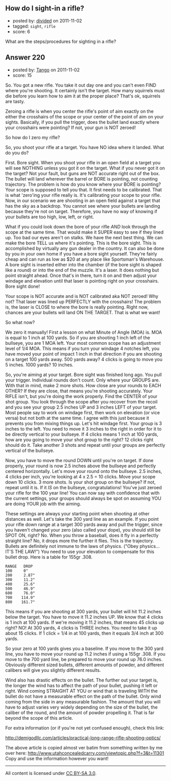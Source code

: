 ## How do I sight-in a rifle?

- posted by: [divided](https://stackexchange.com/users/-1/66-divided) on 2011-11-02
- tagged: `sight`, `rifle`
- score: 6

What are the steps/procedures for sighting in a rifle?


## Answer 220

- posted by: [Tango](https://stackexchange.com/users/-1/65-tango) on 2011-11-02
- score: 15

So. You got a new rifle. You take it out day one and you can't even FIND where you're shooting. It certainly isn't the target. How many squirrels must die before you learn how to aim it at the proper place? That's ok, squirrels are tasty.

Zeroing a rifle is when you center the rifle's point of aim exactly on the either the crosshairs of the scope or your center of the point of aim on your sights. Basically, if you pull the trigger, does the bullet land exactly where your crosshairs were pointing? If not, your gun is NOT zeroed!

So how do I zero my rifle?

So, you shoot your rifle at a target. You have NO idea where it landed. What do you do?

First. Bore sight. When you shoot your rifle in an open field at a target you will see NOTHING unless you got it on the target. What if you never got it on the target? Not your fault, but guns are NOT accurate right out of the box. The bullet will land wherever the barrel or BORE is pointing, not counting trajectory. The problem is how do you know where your BORE is pointing? Your scope is supposed to tell you that. It first needs to be calibrated. That is what 'zero'ing your rifle really is. It's calibrating your scope to your rifle. Now, in our scenario we are shooting in an open field against a target that has the sky as a backdrop. You cannot see where your bullets are landing because they're not on target. Therefore, you have no way of knowing if your bullets are too high, low, left, or right.

What if you could look down the bore of your rifle *AND* look through the scope at the same time. That would make it SUPER easy to see if they lined up. Too bad our eyes aren't on stalks. We have the next best thing. We can make the bore TELL us where it's pointing. This is the bore sight. This is accomplished by virtually any gun dealer in the country. It can also be done by you in your own home if you have a bore sight yourself. They're fairly cheap and can run as low as $20 at any place like Sportsman's Warehouse. A bore sight is inserted either into the chamber (if the bore sight is shaped like a round) or into the end of the muzzle. It's a laser. It does nothing but point straight ahead. Once that's in there, turn it on and then adjust your windage and elevation until that laser is pointing right on your crosshairs. Bore sight done!

Your scope is NOT accurate and is NOT calibrated aka NOT zeroed! Why not? That laser was lined up PERFECTLY with the crosshairs! The problem is, the laser is CLOSE to where the bore is really pointing. Right now, chances are your bullets will land ON THE TARGET. That is what we want!

So what now?

We zero it manually! First a lesson on what Minute of Angle (MOA) is. MOA is equal to 1 inch at 100 yards. So if you are shooting 1 inch left of the bullseye, you are 1 MOA left. Your most common scope has an adjustment level of 1/4 MOA. This means if you turn your windage 4 notches left, you have moved your point of impact 1 inch in that direction if you are shooting on a target 100 yards away. 500 yards away? 4 clicks is going to move you 5 inches. 1000 yards? 10 inches.

So, you're aiming at your target. Bore sight was finished long ago. You pull your trigger. Individual rounds don't count. Only where your GROUPS are. With that in mind, make 2 more shots. How close are your rounds to EACH OTHER? If they are close, that means you're shooting accurately. Your RIFLE isn't, but you're doing the work properly. Find the CENTER of your shot group. You look through the scope after you recover from the recoil and you see your group 2.5 inches UP and 3 inches LEFT of your target. Most people say to work on windage first, then work on elevation (or vice versa) but not both at the same time. I agree with this just because it prevents you from mixing things up. Let's hit windage first. Your group is 3 inches to the left. You need to move it 3 inches to the right in order for it to be directly vertical to your bullseye. If 4 clicks means 1 inch at 100 yards, how are you going to move your shot group to the right? 12 clicks right should do it. Take another 3 shots and repeat until your groups are perfectly vertical of the bullseye.

Now, you have to move the round DOWN until you're on target. If done properly, your round is now 2.5 inches above the bullseye and perfectly centered horizontally. Let's move your round onto the bullseye. 2.5 inches, 4 clicks per inch, you're looking at 4 x 2.5 = 10 clicks. Move your scope down 10 clicks. 3 more shots. Is your shot group on the bullseye? If not, repeat until it is. If it *IS* on the bullseye, congratulations! You've just zeroed your rifle for the 100 year line! You can now say with confidence that with the current settings, your groups should always be spot on assuming YOU are doing YOUR job with the aiming.

These settings are always your starting point when shooting at other distances as well. Let's take the 300 yard line as an example. If you point your rifle down range at a target 300 yards away and pull the trigger, since you haven't changed your zero (also called your dope), you should still be SPOT ON, right? No. When you throw a baseball, does it fly in a perfectly straight line? No, it drops more the further it flies. This is the trajectory. Bullets are definitely not immune to the laws of physics. ("Obey physics... IT'S THE LAW!") You need to use your elevation to compensate for this bullet drop. Here is a table for 155gr .308.

    RANGE   DROP
    100     0"
    200     2.87"
    300     11.2"
    400     25.6"
    500     46.9"
    600     76.0"
    700    114.9"
    800    161.7"


This means if you are shooting at 300 yards, your bullet will hit 11.2 inches below the target. You have to move it 11.2 inches UP. We know that 4 clicks is 1 inch at 100 yards. If we're moving it 11.2 inches, that means 45 clicks up right? NO! At 300 yards, 4 clicks is THREE inches. You need to take it up about 15 clicks. If 1 click = 1/4 in at 100 yards, then it equals 3/4 inch at 300 yards.

So your zero at 100 yards gives you a baseline. If you move to the 300 yard line, you have to move your round up 11.2 inches if using a 155gr .308. If you move to the 700 yard line, be prepared to move your round up 76.0 inches. Obviously different sized bullets, different amounts of powder, and different calibers will give you slightly different results.

Wind also has drastic effects on the bullet. The further out your target is, the longer the wind has to affect the path of your bullet, pushing it left or right. Wind coming STRAIGHT AT YOU or wind that is traveling WITH the bullet do not have a measurable effect on the path of the bullet. Only wind coming from the side in any measurable fashion. The amount that you will have to adjust varies very widely depending on the size of the bullet, the caliber of the round, and the amount of powder propelling it. That is far beyond the scope of this article.

For extra information (or if you're not yet confused enough), check this link:

http://demigodllc.com/articles/practical-long-range-rifle-shooting-optics/

The above article is copied almost ver batim from something written by me over here:  http://www.utahconcealedcarry.com/viewtopic.php?f=3&t=11301  Copy and use the information however you want!



---

All content is licensed under [CC BY-SA 3.0](https://creativecommons.org/licenses/by-sa/3.0/).
